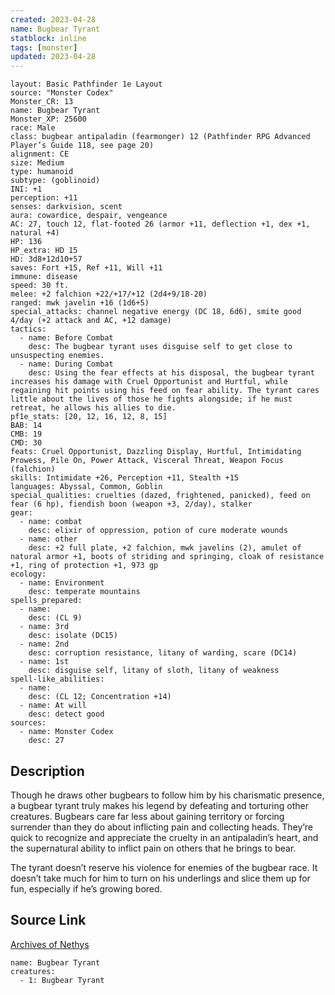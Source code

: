 ```yaml
---
created: 2023-04-28
name: Bugbear Tyrant
statblock: inline
tags: [monster]
updated: 2023-04-28
---
```

```statblock
layout: Basic Pathfinder 1e Layout
source: "Monster Codex"
Monster_CR: 13
name: Bugbear Tyrant
Monster_XP: 25600
race: Male
class: bugbear antipaladin (fearmonger) 12 (Pathfinder RPG Advanced Player’s Guide 118, see page 20)
alignment: CE
size: Medium
type: humanoid
subtype: (goblinoid)
INI: +1
perception: +11
senses: darkvision, scent
aura: cowardice, despair, vengeance
AC: 27, touch 12, flat-footed 26 (armor +11, deflection +1, dex +1, natural +4)
HP: 136
HP_extra: HD 15
HD: 3d8+12d10+57
saves: Fort +15, Ref +11, Will +11
immune: disease
speed: 30 ft.
melee: +2 falchion +22/+17/+12 (2d4+9/18-20)
ranged: mwk javelin +16 (1d6+5)
special_attacks: channel negative energy (DC 18, 6d6), smite good 4/day (+2 attack and AC, +12 damage)
tactics:
  - name: Before Combat
    desc: The bugbear tyrant uses disguise self to get close to unsuspecting enemies.
  - name: During Combat
    desc: Using the fear effects at his disposal, the bugbear tyrant increases his damage with Cruel Opportunist and Hurtful, while regaining hit points using his feed on fear ability. The tyrant cares little about the lives of those he fights alongside; if he must retreat, he allows his allies to die.
pf1e_stats: [20, 12, 16, 12, 8, 15]
BAB: 14
CMB: 19
CMD: 30
feats: Cruel Opportunist, Dazzling Display, Hurtful, Intimidating Prowess, Pile On, Power Attack, Visceral Threat, Weapon Focus (falchion)
skills: Intimidate +26, Perception +11, Stealth +15
languages: Abyssal, Common, Goblin
special_qualities: cruelties (dazed, frightened, panicked), feed on fear (6 hp), fiendish boon (weapon +3, 2/day), stalker
gear:
  - name: combat
    desc: elixir of oppression, potion of cure moderate wounds
  - name: other
    desc: +2 full plate, +2 falchion, mwk javelins (2), amulet of natural armor +1, boots of striding and springing, cloak of resistance +1, ring of protection +1, 973 gp
ecology:
  - name: Environment
    desc: temperate mountains
spells_prepared:
  - name:
    desc: (CL 9)
  - name: 3rd
    desc: isolate (DC15)
  - name: 2nd
    desc: corruption resistance, litany of warding, scare (DC14)
  - name: 1st
    desc: disguise self, litany of sloth, litany of weakness
spell-like_abilities:
  - name:
    desc: (CL 12; Concentration +14)
  - name: At will
    desc: detect good
sources:
  - name: Monster Codex
    desc: 27
```
## Description
Though he draws other bugbears to follow him by his charismatic presence, a bugbear tyrant truly makes his legend by defeating and torturing other creatures. Bugbears care far less about gaining territory or forcing surrender than they do about inflicting pain and collecting heads. They’re quick to recognize and appreciate the cruelty in an antipaladin’s heart, and the supernatural ability to inflict pain on others that he brings to bear.

The tyrant doesn’t reserve his violence for enemies of the bugbear race. It doesn’t take much for him to turn on his underlings and slice them up for fun, especially if he’s growing bored.
## Source Link
[Archives of Nethys](https://aonprd.com/MonsterDisplay.aspx?ItemName=Bugbear%20Tyrant)
```encounter-table
name: Bugbear Tyrant
creatures:
  - 1: Bugbear Tyrant
```
